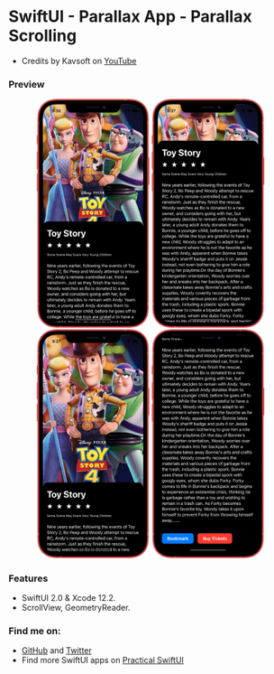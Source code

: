 # SwiftUI - Parallax App - Parallax Scrolling

- Credits by Kavsoft on [YouTube](https://youtu.be/vTwqAGziNwE)

### Preview

<p align="middle">
      <img src="preview/preview-1.png" width="200" />
      <img src="preview/preview-2.png" width="200" /> 
      <img src="preview/preview-3.png" width="200" />
      <img src="preview/preview-4.png" width="200" /> 
</p>

### Features

- SwiftUI 2.0 & Xcode 12.2.
- ScrollView, GeometryReader.

### Find me on:

- [GitHub](https://github.com/duonghominhhuy) and [Twitter](https://twitter.com/duonghominhhuy)
- Find more SwiftUI apps on [Practical SwiftUI](https://github.com/duonghominhhuy/swiftui)
